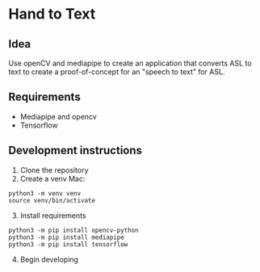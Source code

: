 # Hand to Text

## Idea

Use openCV and mediapipe to create an application that converts ASL to text to create a proof-of-concept for an "speech to text" for ASL.

## Requirements

- Mediapipe and opencv
- Tensorflow

## Development instructions

1. Clone the repository
2. Create a venv
   Mac:

```
python3 -m venv venv
source venv/bin/activate
```

3. Install requirements

```
python3 -m pip install opencv-python
python3 -m pip install mediapipe
python3 -m pip install tensorflow
```

4. Begin developing
